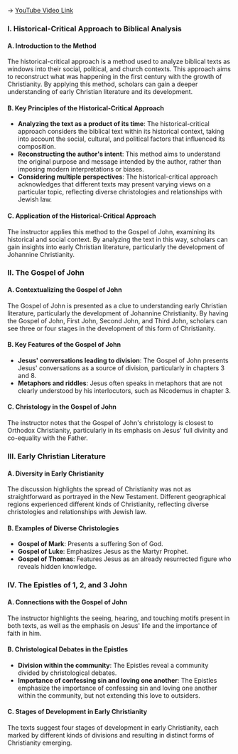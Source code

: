 -> [YouTube Video Link](https://www.youtube.com/watch?v=F82JssUTYzg&list=PL279CFA55C51E75E0&index=12&pp=iAQB)

### I. Historical-Critical Approach to Biblical Analysis
#### A. Introduction to the Method

The historical-critical approach is a method used to analyze biblical texts as windows into their social, political, and church contexts. This approach aims to reconstruct what was happening in the first century with the growth of Christianity. By applying this method, scholars can gain a deeper understanding of early Christian literature and its development.

#### B. Key Principles of the Historical-Critical Approach

- **Analyzing the text as a product of its time**: The historical-critical approach considers the biblical text within its historical context, taking into account the social, cultural, and political factors that influenced its composition.
- **Reconstructing the author's intent**: This method aims to understand the original purpose and message intended by the author, rather than imposing modern interpretations or biases.
- **Considering multiple perspectives**: The historical-critical approach acknowledges that different texts may present varying views on a particular topic, reflecting diverse christologies and relationships with Jewish law.

#### C. Application of the Historical-Critical Approach

The instructor applies this method to the Gospel of John, examining its historical and social context. By analyzing the text in this way, scholars can gain insights into early Christian literature, particularly the development of Johannine Christianity.

### II. The Gospel of John
#### A. Contextualizing the Gospel of John

The Gospel of John is presented as a clue to understanding early Christian literature, particularly the development of Johannine Christianity. By having the Gospel of John, First John, Second John, and Third John, scholars can see three or four stages in the development of this form of Christianity.

#### B. Key Features of the Gospel of John

- **Jesus' conversations leading to division**: The Gospel of John presents Jesus' conversations as a source of division, particularly in chapters 3 and 8.
- **Metaphors and riddles**: Jesus often speaks in metaphors that are not clearly understood by his interlocutors, such as Nicodemus in chapter 3.

#### C. Christology in the Gospel of John

The instructor notes that the Gospel of John's christology is closest to Orthodox Christianity, particularly in its emphasis on Jesus' full divinity and co-equality with the Father.

### III. Early Christian Literature
#### A. Diversity in Early Christianity

The discussion highlights the spread of Christianity was not as straightforward as portrayed in the New Testament. Different geographical regions experienced different kinds of Christianity, reflecting diverse christologies and relationships with Jewish law.

#### B. Examples of Diverse Christologies

- **Gospel of Mark**: Presents a suffering Son of God.
- **Gospel of Luke**: Emphasizes Jesus as the Martyr Prophet.
- **Gospel of Thomas**: Features Jesus as an already resurrected figure who reveals hidden knowledge.

### IV. The Epistles of 1, 2, and 3 John
#### A. Connections with the Gospel of John

The instructor highlights the seeing, hearing, and touching motifs present in both texts, as well as the emphasis on Jesus' life and the importance of faith in him.

#### B. Christological Debates in the Epistles

- **Division within the community**: The Epistles reveal a community divided by christological debates.
- **Importance of confessing sin and loving one another**: The Epistles emphasize the importance of confessing sin and loving one another within the community, but not extending this love to outsiders.

#### C. Stages of Development in Early Christianity

The texts suggest four stages of development in early Christianity, each marked by different kinds of divisions and resulting in distinct forms of Christianity emerging.